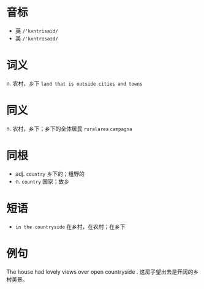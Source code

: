 # 音标

- 英 `/'kʌntrisaid/`
- 美 `/'kʌntrɪsaɪd/`

# 词义

n. 农村，乡下
`land that is outside cities and towns`

# 同义

n. 农村，乡下；乡下的全体居民
`ruralarea` `campagna`

# 同根

- adj. `country` 乡下的；粗野的
- n. `country` 国家；故乡

# 短语

- `in the countryside` 在乡村，在农村；在乡下

# 例句

The house had lovely views over open countryside .
这房子望出去是开阔的乡村美景。


